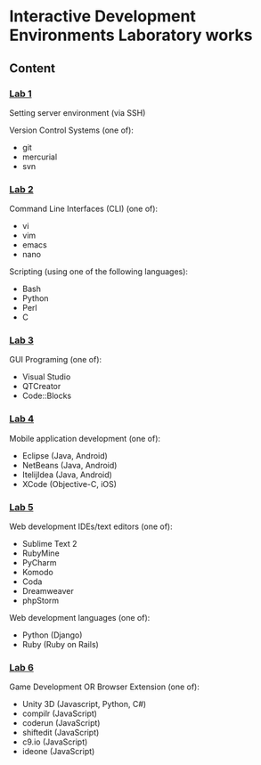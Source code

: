 # Interactive Development Environments Laboratory works

## Content

### [Lab 1](https://github.com/TUM-FAF/IDE/blob/master/MIDPS_LAB_1.md)
Setting server environment (via SSH)

Version Control Systems (one of):
  - git
  - mercurial
  - svn

### [Lab 2](https://github.com/TUM-FAF/IDE/blob/master/MIDPS_LAB_2.md)
Command Line Interfaces (CLI) (one of):
  - vi
  - vim
  - emacs
  - nano

Scripting (using one of the following languages):
  - Bash
  - Python
  - Perl
  - C

### [Lab 3](https://github.com/TUM-FAF/IDE/blob/master/MIDPS_LAB_3.md)
GUI Programing (one of):
  - Visual Studio
  - QTCreator
  - Code::Blocks

### [Lab 4](https://github.com/TUM-FAF/IDE/blob/master/MIDPS_LAB_4.md)
Mobile application development (one of):
  - Eclipse (Java, Android)
  - NetBeans (Java, Android)
  - ItelijIdea (Java, Android)
  - XCode (Objective-C, iOS)

### [Lab 5](https://github.com/TUM-FAF/IDE/blob/master/MIDPS_LAB_5.md)
Web development IDEs/text editors (one of):
  - Sublime Text 2
  - RubyMine
  - PyCharm
  - Komodo
  - Coda
  - Dreamweaver
  - phpStorm

Web development languages (one of):
  - Python (Django)
  - Ruby (Ruby on Rails)

### [Lab 6](https://github.com/TUM-FAF/IDE/blob/master/MIDPS_LAB_6.md)
Game Development OR Browser Extension (one of):
  - Unity 3D (Javascript, Python, C#)
  - compilr (JavaScript)
  - coderun (JavaScript)
  - shiftedit (JavaScript)
  - c9.io (JavaScript)
  - ideone (JavaScript)
